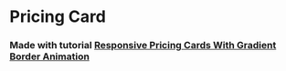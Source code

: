 # Pricing Card 

### Made with tutorial [Responsive Pricing Cards With Gradient Border Animation](https://www.youtube.com/watch?v=ouv9q63j39E)
